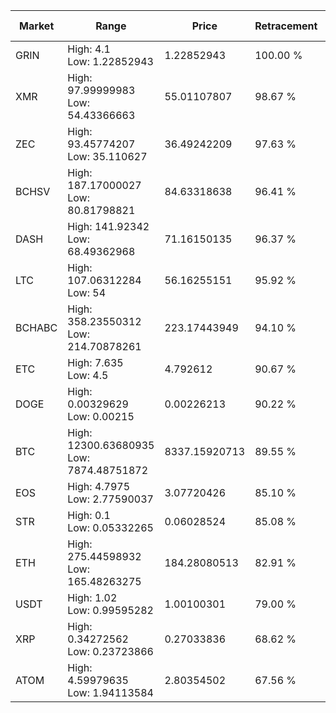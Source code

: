 | Market | Range | Price| Retracement | Doubles to 50% |
| --- | --- | --- | --- | --- |
| GRIN | High: 4.1<br />Low: 1.22852943 | 1.22852943 | 100.00 % | 2.17 |
| XMR | High: 97.99999983<br />Low: 54.43366663 | 55.01107807 | 98.67 % | 1.39 |
| ZEC | High: 93.45774207<br />Low: 35.110627 | 36.49242209 | 97.63 % | 1.76 |
| BCHSV | High: 187.17000027<br />Low: 80.81798821 | 84.63318638 | 96.41 % | 1.58 |
| DASH | High: 141.92342<br />Low: 68.49362968 | 71.16150135 | 96.37 % | 1.48 |
| LTC | High: 107.06312284<br />Low: 54 | 56.16255151 | 95.92 % | 1.43 |
| BCHABC | High: 358.23550312<br />Low: 214.70878261 | 223.17443949 | 94.10 % | 1.28 |
| ETC | High: 7.635<br />Low: 4.5 | 4.792612 | 90.67 % | 1.27 |
| DOGE | High: 0.00329629<br />Low: 0.00215 | 0.00226213 | 90.22 % | 1.20 |
| BTC | High: 12300.63680935<br />Low: 7874.48751872 | 8337.15920713 | 89.55 % | 1.21 |
| EOS | High: 4.7975<br />Low: 2.77590037 | 3.07720426 | 85.10 % | 1.23 |
| STR | High: 0.1<br />Low: 0.05332265 | 0.06028524 | 85.08 % | 1.27 |
| ETH | High: 275.44598932<br />Low: 165.48263275 | 184.28080513 | 82.91 % | 1.20 |
| USDT | High: 1.02<br />Low: 0.99595282 | 1.00100301 | 79.00 % | 1.01 |
| XRP | High: 0.34272562<br />Low: 0.23723866 | 0.27033836 | 68.62 % | 1.07 |
| ATOM | High: 4.59979635<br />Low: 1.94113584 | 2.80354502 | 67.56 % | 1.17 |
